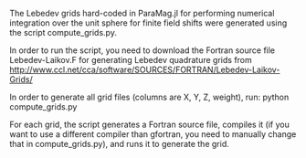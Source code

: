 The Lebedev grids hard-coded in ParaMag.jl for performing numerical integration over the unit sphere for finite field shifts were generated using the script compute_grids.py.

In order to run the script, you need to download the Fortran source file Lebedev-Laikov.F for generating Lebedev quadrature grids from
http://www.ccl.net/cca/software/SOURCES/FORTRAN/Lebedev-Laikov-Grids/

In order to generate all grid files (columns are X, Y, Z, weight), run:
python compute_grids.py

For each grid, the script generates a Fortran source file, compiles it (if you want to use a different compiler than gfortran, you need to manually change that in compute_grids.py), and runs it to generate the grid.
